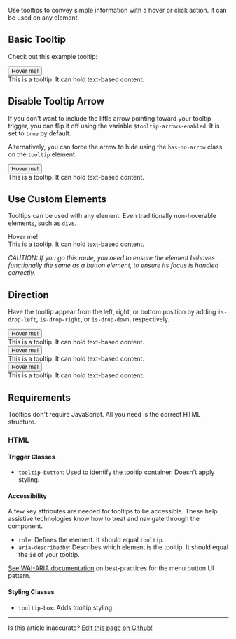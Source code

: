 Use tooltips to convey simple information with a hover or click action. It can be used on any element.

## Basic Tooltip

Check out this example tooltip:

<span class="tooltip">
  <button class="tooltip-button" aria-describedby="new-tooltip">Hover me!</button>
  <div class="tooltip-box" role="tooltip" id="new-tooltip">
    This is a tooltip. It can hold text-based content.
  </div>
</span>

## Disable Tooltip Arrow

If you don't want to include the little arrow pointing toward your tooltip trigger, you can flip it off using the variable `$tooltip-arrows-enabled`. It is set to `true` by default.

Alternatively, you can force the arrow to hide using the `has-no-arrow` class on the `tooltip` element.

<span class="tooltip">
  <button class="tooltip-button" aria-describedby="new-tooltip2">Hover me!</button> 
  <div class="tooltip-box has-no-arrow" role="tooltip" id="new-tooltip2">
    This is a tooltip. It can hold text-based content.
  </div>
</span>

## Use Custom Elements

Tooltips can be used with any element. Even traditionally non-hoverable elements, such as `div`s.

<span class="tooltip">
  <span tabindex="0" class="tooltip-button has-gray900-bg has-padding-2" aria-describedby="new-tooltip3">Hover me!</span> 
  <div class="tooltip-box" role="tooltip" id="new-tooltip3">
    This is a tooltip. It can hold text-based content.
  </div>
</span>

*CAUTION: If you go this route, you need to ensure the element behaves functionally the same as a button element, to ensure its focus is handled correctly.*

## Direction

Have the tooltip appear from the left, right, or bottom position by adding `is-drop-left`, `is-drop-right`, or `is-drop-down`, respectively.

<span class="tooltip">
  <button class="tooltip-button" aria-describedby="new-tooltip4">Hover me!</button> 
  <div class="tooltip-box is-drop-left" role="tooltip" id="new-tooltip4">
    This is a tooltip. It can hold text-based content.
  </div>
</span>

<span class="tooltip">
  <button class="tooltip-button" aria-describedby="new-tooltip5">Hover me!</button> 
  <div class="tooltip-box is-drop-right" role="tooltip" id="new-tooltip5">
    This is a tooltip. It can hold text-based content.
  </div>
</span>

<span class="tooltip">
  <button class="tooltip-button" aria-describedby="new-tooltip6">Hover me!</button> 
  <div class="tooltip-box is-drop-down" role="tooltip" id="new-tooltip6">
    This is a tooltip. It can hold text-based content.
  </div>
</span>

## Requirements

Tooltips don't require JavaScript. All you need is the correct HTML structure.

### HTML

#### Trigger Classes

- `tooltip-button`: Used to identify the tooltip container. Doesn't apply styling.

#### Accessibility

A few key attributes are needed for tooltips to be accessible. These help assistive technologies know how to treat and navigate through the component.

- `role`: Defines the element. It should equal `tooltip`.
- `aria-describedby`: Describes which element is the tooltip. It should equal the `id` of your tooltip. 

[See WAI-ARIA documentation](https://www.w3.org/TR/wai-aria-practices-1.1/examples/menu-button/menu-button-links.html) on best-practices for the menu button UI pattern.

#### Styling Classes

- `tooltip-box`: Adds tooltip styling.

<hr />
<p class="has-right-text">Is this article inaccurate? <a href="https://github.com/geotrev/undernet/tree/master/docs/dropdowns.md">Edit this page on Github!</a></p>
